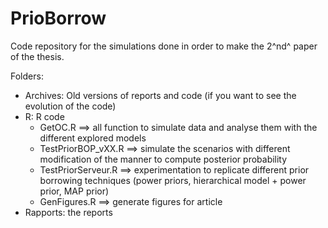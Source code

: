 # PrioBorrow
 
Code repository for the simulations done in order to make the 2^nd^ paper of the thesis.

Folders:

- Archives: Old versions of reports and code (if you want to see the evolution of the code)
- R: R code
    - GetOC.R ==> all function to simulate data and analyse them with the different explored models
    - TestPriorBOP_vXX.R ==> simulate the scenarios with different modification of the manner to compute posterior probability
    - TestPriorServeur.R ==> experimentation to replicate different prior borrowing techniques (power priors, hierarchical model + power prior, MAP prior)
    - GenFigures.R ==> generate figures for article
- Rapports: the reports
 
 
